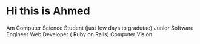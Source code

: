 # Hi this is Ahmed
Am Computer Science Student (just few days to gradutae)
Junior Software Engineer
Web Developer ( Ruby on Rails)
Computer Vision 
